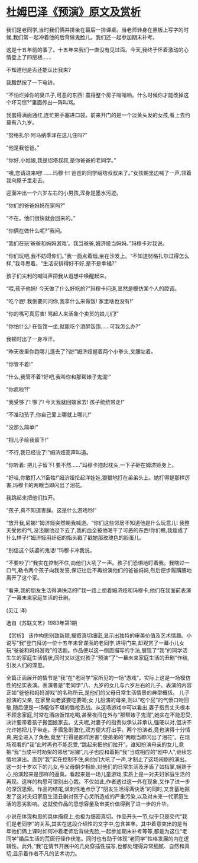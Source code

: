 # [杜姆巴泽《预演》原文及赏析](https://www.vrrw.net/wx/15580.html)

我们是老同学,当时我们俩并排坐在最后一排课桌。当老师转身在黑板上写字的时候,我们常一起冲着他的后背做鬼脸儿。我们还一起参加期末补考。

这是十五年前的事了。十五年来我们一直没有见过面。今天,我终于怀着激动的心情登上了四层楼……

不知道他是否还能认出我来?

我毅然按了一下电铃。

“不怕烂掉你的臭爪子,可恶的东西! 震得整个房子嗡嗡响。什么时候你才能改掉这个坏习惯?”里面传出一阵叫骂。

我羞得满面通红,连忙把手塞进口袋。前来开门的是一个淡黄头发的女孩,看上去约莫有八九岁。

“努格扎尔·阿马纳季泽在这儿住吗?”

“他是我爸爸。”

“你好,小姑娘,我是绍塔叔叔,是你爸爸的老同学。”

“噢,您请进来吧! ……玛穆卡! 爸爸的同学绍塔叔叔来了。”女孩朝里边喊了一声,领着我向屋子里走去。

迎面冲出一个六岁左右的小男孩,浑身是墨水污迹。

“你们的爸爸妈妈在家吗?”

“不在。他们很快就会回来的。”

“你俩在做什么呢?”我问。

“我们在玩‘爸爸和妈妈游戏’。我当爸爸,姆济娅当妈妈。”玛穆卡对我说。

“你们玩吧,我不妨碍你们。”我一面点着烟,坐在沙发上。“不知道努格扎尔过得怎么样,”我寻思着。“生活安排得好不好,是不是幸福?”

孩子们尖利的喊叫声把我从遐想中唤醒起来。

“喂,孩子他妈! 今天做了什么好吃的?”玛穆卡问道,显然是模仿某个人的腔调。

“吃个屁! 我倒要问问你,我拿什么来做饭! 家里啥也没有!”

“你的嘴可真厉害! 骂起人来活象个卖货的娘儿们!”

“你怕什么! 在饭馆一坐,就能吃个酒醉饭饱……可我怎么办?”

我顿时出了一身冷汗。

“昨天夜里你跑哪儿逛去了?说!”姆济娅握着两个小拳头,叉腰站着。

“你管不着!”

“什么,我管不着?好吧,我叫你和那帮婊子鬼混!”

“你疯啦?!”

“我受够了! 够了! 今天我就回娘家去! 孩子统统带走!”

“不准动孩子,你自己爱上哪就上哪儿!”

“没那么简单!”

“把儿子给我留下!”

“不行,我已经说了!”姆济娅高声叫道。

“你听着: 把儿子留下! 要不然……”玛穆卡抱起枕头,一下子砸在姆济娅身上。

“好哇,你敢打人?!畜牲!”姆济娅抡起洋娃娃,狠狠地打在弟弟头上。她打得是那样厉害,玛穆卡的两眼当即闪出了泪花。

我跳起来把他们拉开。

“孩子,真不知道害臊。这是什么游戏哟!”

“放开我,尼娜!”姆济娅突然朝我喊道。“你们这些邻居不知道他是什么玩意儿! 我整天受他的气,没法跟他过下去了,我的血全被他喝干了可恶的东西!你们瞧,我瘦成了什么样子!”姆济娅用纤细的指头戳了戳她那玫瑰色的脸蛋儿。

“别信这个妖婆的鬼话!”玛穆卡冲我说。

“不要吵了!”我实在控制不住,向他们大吼了一声。孩子们恐惧地盯着我。我喘过一口气,勒令两个孩子向我发誓,保证往后不再扮演他们的爸爸妈妈,然后便步履蹒跚地离开了这个家。

“看来,我的朋友生活得满快活的!”我一路上想着姆济娅和玛穆卡,他们在我面前表演了一幕未来家庭生活的丑剧。

(见江 译)

选自《苏联文艺》1983年第1期



【赏析】 该作构思别致新颖,描叙真切细密,显示出独特的审美价值及艺术情趣。小说写“我”登门拜访一位十五年未曾谋面的老同学,进得门来,却观赏了一幕小儿女玩“爸爸和妈妈游戏”的活剧。作品便以这一侧面描写的手法,展现了“我”的同学活生生的家庭生活情状,同时又以这对孩子“预演”了“一幕未来家庭生活的丑剧”作结,引发人们的深思。

全篇正面展开的情节是“我”在“老同学”家所见的一场“游戏”。实际上这是一场模仿性的纪实表演。表演者是“老同学”八、九岁的女儿与六岁左右的儿子。表演的内容正如“爸爸和妈妈游戏”的名称所云,是他们的父母日常生活情景的典型概括。 儿子扮演的父亲, 在家里向老婆要吃要喝;女 儿扮演的母亲,则以“吃个屁”的气愤口吻回敬,随后便是一场粗俗不堪的唇枪舌战。从这场游戏中可以看出,妻子指责丈夫根本不顾念家庭,时常在酒店饭馆吃喝,甚至夜间在外与“那帮婊子鬼混”,她实在不能忍受,决计要带着孩子搬回娘家去。丈夫呢,对妻子的指责似承认非承认,强硬以对,但决不允许她把儿子带走。矛盾急剧激化,双方便大打出手。两个扮演者,竟也演得十分情真,完全进入了角色,竟至“打得是那样厉害”,使弟弟的“两眼当即闪出了泪花”。在现场观看的“我”此时再也不能忍受,“跳起来把他们拉开”。谁知扮演母亲的女儿,竟把“我”当成平时劝架的邻居“尼娜”,儿子也应和着把“我”当成相应的“剧中人”,继续忘情地演出。直到“我”实在控制不住,向他们大吼了一声,才制止了这场闹剧的演出。这一对十岁以下的儿女,与父母朝夕相处,对他们的日常生活及矛盾了如指掌,娴熟于心,扮演起来是那样的逼真。看起来是一场儿童游戏,实质上是一对夫妇家庭生活的再现。这样的构思可谓别出心裁。不仅如此,作者透过这一外在现象,又作了进一步的深沉思索。作品的结尾,讽刺性地点示了“朋友生活得满快活”的同时,又含蓄地掘发了这对夫妇家庭生活丑剧对孩子心灵所造成的严重污染,以及对未来一代家庭生活的恶劣影响。这就使作品的思想容量及审美价值得到了进一步的升华。

小说在体现构思的具体描叙上,也极为细密真切。作品开头一节,似乎只是交代“我们是老同学”的关系,其实在这段介绍性的文字中,包含甚丰。其中着意突出的是当年他们俩上课时如何冲着老师后背做鬼脸,一起参加期末补考等等,都是为这位“老同学”婚后生活的荒唐行径作伏笔。同时也有助于体现“老同学”性格发展的内在逻辑性。此外,“我”在情节开展中的几处穿插性描写,也都处理得异常细腻、自然和真切,显示着作者不凡的艺术功力。

